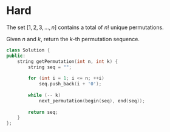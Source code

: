 # Hard

The set $[1, 2, 3, ..., n]$ contains a total of $n!$ unique permutations.

Given $n$ and $k$, return the $k$-th permutation sequence.

```cpp
class Solution {
public:
    string getPermutation(int n, int k) {
        string seq = "";
        
        for (int i = 1; i <= n; ++i)
            seq.push_back(i + '0');
        
        while (-- k)
            next_permutation(begin(seq), end(seq));
        
        return seq;
    }
};
```
